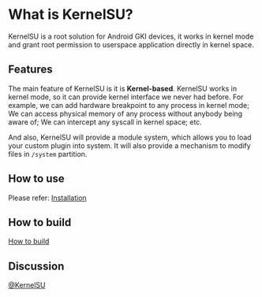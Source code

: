 # What is KernelSU?

KernelSU is a root solution for Android GKI devices, it works in kernel mode and grant root permission to userspace application directly in kernel space.

## Features

The main feature of KernelSU is it is **Kernel-based**. KernelSU works in kernel mode, so it can provide kernel interface we never had before. For example, we can add hardware breakpoint to any process in kernel mode; We can access physical memory of any process without anybody being aware of; We can intercept any syscall in kernel space; etc.

And also, KernelSU will provide a module system, which allows you to load your custom plugin into system. It will also provide a mechanism to modify files in `/system` partition. 

## How to use

Please refer: [Installation](installation)

## How to build

[How to build](how-to-build)

## Discussion

[@KernelSU](https://t.me/KernelSU)